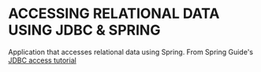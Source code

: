 # ACCESSING RELATIONAL DATA USING JDBC & SPRING

Application that accesses relational data using Spring. From Spring Guide's [JDBC access tutorial](http://spring.io/guides/gs/relational-data-access/) 
